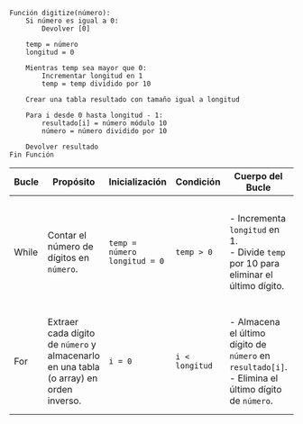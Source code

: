 
```
Función digitize(número):
    Si número es igual a 0:
        Devolver [0]

    temp = número
    longitud = 0

    Mientras temp sea mayor que 0:
        Incrementar longitud en 1
        temp = temp dividido por 10

    Crear una tabla resultado con tamaño igual a longitud

    Para i desde 0 hasta longitud - 1:
        resultado[i] = número módulo 10
        número = número dividido por 10

    Devolver resultado
Fin Función

```


| Bucle | Propósito | Inicialización | Condición | Cuerpo del Bucle | Fin del Bucle |
|-------|-----------|----------------|-----------|------------------|---------------|
| While | Contar el número de dígitos en `número`. | `temp = número`<br>`longitud = 0` | `temp > 0` | - Incrementa `longitud` en 1.<br>- Divide `temp` por 10 para eliminar el último dígito. | Cuando `temp` se reduce a 0, el bucle termina. `longitud` contiene el número total de dígitos. |
| For   | Extraer cada dígito de `número` y almacenarlo en una tabla (o array) en orden inverso. | `i = 0` | `i < longitud` | - Almacena el último dígito de `número` en `resultado[i]`.<br>- Elimina el último dígito de `número`. | Cuando `i` alcanza `longitud`, todos los dígitos han sido procesados y el bucle termina. |
